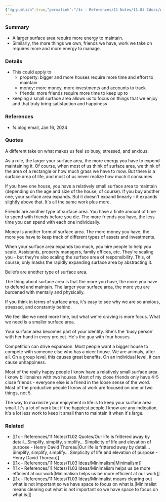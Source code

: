 ```yaml
---
{"dg-publish":true,"permalink":"/1x - References/11 Notes/11.03 Ideas/A bigger surface area requires more time to maintain. Keep your life simple as much as possible./","title":"A bigger surface area requires more time to maintain. Keep your life simple as much as possible.","noteIcon":"","created":"2024-01-16T20:38:10.000+03:00","updated":"2024-02-14T20:18:36.253+03:00"}
---
```



### Summary
- A larger surface area require more energy to maintain.
- Similarly, the more things we own, friends we have, work we take on requires more and more energy to manage.

### Details
- This could apply to 
	- property: bigger and more houses require more time and effort to maintain
	- money: more money, more investments and accounts to track
	- friends: more friends require more time to keep up to
- keeping a small surface area allows us to focus on things that we enjoy and that truly bring satisfaction and happiness

### References
- fs.blog email, Jan 16, 2024

### Quotes
A different take on what makes us feel so busy, stressed, and anxious.

As a rule, the larger your surface area, the more energy you have to expend maintaining it. Of course, when most of us think of surface area, we think of the area of a rectangle or how much grass we have to mow. But there is a surface area of life, and most of us never realize how much it consumes.

If you have one house, you have a relatively small surface area to maintain (depending on the age and size of the house, of course). If you buy another one, your surface area expands. But it doesn't expand linearly - it expands slightly above that. It's all the same work plus more.

Friends are another type of surface area. You have a finite amount of time to spend with friends before you die. The more friends you have, the less time you can spend with each one individually.

Money is another form of surface area. The more money you have, the more you have to keep track of different types of assets and investments.

When your surface area expands too much, you hire people to help you scale. Assistants, property managers, family offices, etc. They're scaling you - but they're also scaling the surface area of responsibility. This, of course, only masks the rapidly expanding surface area by abstracting it.

Beliefs are another type of surface area.

The thing about surface area is that the more you have, the more you have to defend and maintain. The larger your surface area, the more you are burdened with mentally and physically.

If you think in terms of surface area, it's easy to see why we are so anxious, stressed, and constantly behind.

We feel like we need more time, but what we're craving is more focus. What we need is a smaller surface area.

Your surface area becomes part of your identity. She's the 'busy person' with her hand in every project. He's the guy with four houses.

Competition can drive expansion. Most people want a bigger house to compete with someone else who has a nicer house. We are animals, after all. On a group level, this causes great benefits. On an individual level, it can cause unhappiness.

Most of the really happy people I know have a relatively small surface area. I know billionaires with two houses. Most of my close friends only have 4-5 close friends - everyone else is a friend in the loose sense of the word. Most of the productive people I know at work are focused on one or two things, not 5.

The way to maximize your enjoyment in life is to keep your surface area small. It's a lot of work but if the happiest people I know are any indication, it's a lot less work to keep it small than to maintain it when it's large.

### Related
- [[1x - References/11 Notes/11.02 Quotes/Our life is frittered away by detail…Simplify, simplify, simplify… Simplicity of life and elevation of purpose - Henry David Thoreau\|Our life is frittered away by detail…Simplify, simplify, simplify… Simplicity of life and elevation of purpose - Henry David Thoreau]]
- [[1x - References/11 Notes/11.03 Ideas/Minimalism\|Minimalism]]
- [[1x - References/11 Notes/11.03 Ideas/Minimalism helps us be more efficient at our work\|Minimalism helps us be more efficient at our work]]
- [[1x - References/11 Notes/11.03 Ideas/Minimalist means clearing out what is not important so we have space to focus on what is.\|Minimalist means clearing out what is not important so we have space to focus on what is.]]